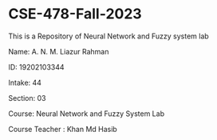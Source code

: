 # CSE-478-Fall-2023
This is a Repository of Neural Network and Fuzzy system lab

Name: A. N. M. Liazur Rahman

ID: 19202103344

Intake: 44

Section: 03

Course: Neural Network and Fuzzy System Lab

Course Teacher : Khan Md Hasib 
